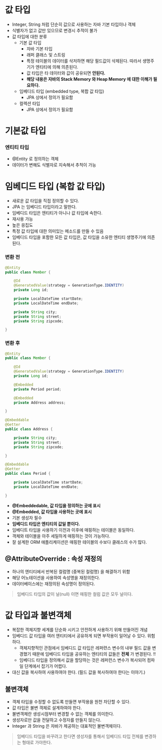 # 값 타입
- Integer, String 처럼 단순히 값으로 사용하는 자바 기본 타입이나 객체
- 식별자가 없고 값만 있으므로 변경시 추적이 불가
- 값 타입에 대한 분류
  - 기본 값 타입
    - 자바 기본 타입
    - 래퍼 클래스 및 스트링
    - 특정 테이블의 데이터를 삭저하면 해당 필드값이 삭제된다. 따라서 생명주기가 엔티티에 의해 의존된다.
    - 값 타입은 타 데이터와 값이 공유되면 __안된다.__
    - __해당 내용은 자바의 Stack Memory 와 Heap Memory 에 대한 이해가 필요하다.__
  - 임베디드 타입 (embedded type, 복합 값 타입)
    - JPA 상에서 정의가 필요함
  - 컬렉션 타입
    - JPA 상에서 정의가 필요함
    
# 기본값 타입
### 엔티티 타입
- @Entity 로 정의하는 객체
- 데이터가 변해도 식별자로 지속해서 추척이 가능

# 임베디드 타입 (복합 값 타입)
- 새로운 값 타입을 직접 정의할 수 있다.
- JPA 는 임베디드 타입이라고 말한다.
- 임베디드 타입은 엔티티가 아니나 값 타입에 속한다.
- 재사용 가능
- 높은 응집도
- 특정 값 타입에 대한 의미있는 메소드를 만들 수 있음
- 임베디드 타입을 포함한 모든 값 타입은, 값 타입을 소유한 엔티티 생명주기에 의존된다.

### 변환 전
```java
@Entity
public class Member {

    @Id
    @GeneratedValue(strategy = GenerationType.IDENTITY)
    private Long id;

    private LocalDateTime startDate;
    private LocalDateTime endDate;

    private String city;
    private String street;
    private String zipcode;

}
```

### 변환 후
```java
@Entity
public class Member {

    @Id
    @GeneratedValue(strategy = GenerationType.IDENTITY)
    private Long id;

    @Embedded
    private Period period;

    @Embedded
    private Address address;

}

@Embeddable
@Getter
public class Address {

    private String city;
    private String street;
    private String zipcode;

}

@Embeddable
@Getter
public class Period {

    private LocalDateTime startDate;
    private LocalDateTime endDate;

}
```

- __@Embeddedable, 값 타입을 정의하는 곳에 표시__
- __@Embedded, 값 타입을 사용하는 곳에 표시__
- 기본 생성자 필수
- __임베디드 타입은 엔티티의 값일 뿐이다.__
- 임베디트 타입을 사용하기 이전과 이후에 매핑하는 테이블은 동일하다.
- 객체와 테이블을 아주 세밀하게 매핑하는 것이 가능하다.
- 잘 설계한 ORM 애플리케이션은 매핑한 테이블의 수보다 클래스의 수가 많다.

## @AttributeOverride : 속성 재정의
- 하나의 엔티티에서 반복된 컬럼명 (중복된 컬럼명) 을 해결하기 위함
- 해당 어노테이션을 사용하여 속성명을 재정의한다.
- 데이터베이스에는 재정의된 속성명이 정의된다.

> 임베디드 타입의 값이 널(null) 이면 매핑한 컬럼 값은 모두 널이다.

# 값 타입과 불변객체
- 복잡한 객체지향 세계를 단순화 시키고 안전하게 사용하기 위해 만들어진 개념
- 임베디드 값 타입을 여러 엔티티에서 공유하게 되면 부작용이 일어날 수 있다. 위험하다.
  - 객체지향적인 관점에서 임베디드 값 타입은 레퍼련스 변수의 내부 필드 값을 변경했기 때문에 임베디드 타입을 공유하는 엔티티의 값들은 __전체__ 가 변경된다. !!
  - 임베디드 타입을 정의해서 값을 할당하는 것은 레퍼런스 변수가 복사되어 컴파일 단계에서 잡기가 어렵다.
- 대신 값을 복사하여 사용하여야 한다. (필드 값을 복사하여야 한다는 이야기.)

## 불변객체
- 객체 타입을 수정할 수 없도록 만들면 부작용을 원천 차단할 수 있다.
- 값 타입은 불변 객체로 설계하여야 한다.
- 불변객체란 생성시점부터 변경할 수 없는 객체를 의미한다.
- 생성자로만 값을 전달하고 수정자를 만들지 않는다.
- Integer 과 String 은 자바가 제공하는 대표적인 불변객체이다.

> 임베디드 타입을 바꾸려고 한다면 생성자를 통해서 임베디드 타입 전체를 변경하는 형태로 가야한다.
